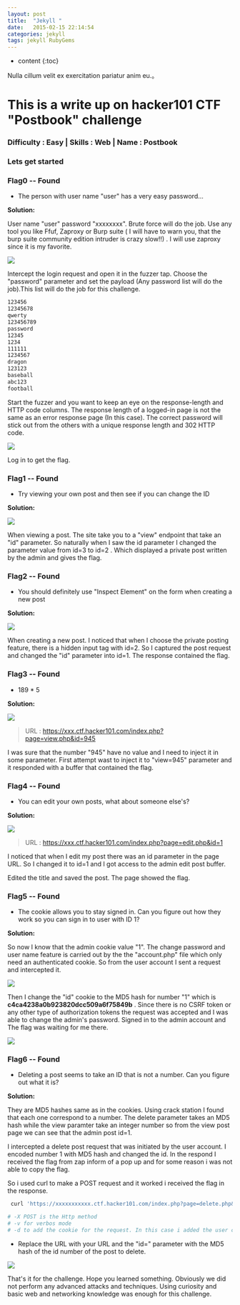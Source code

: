 ```yaml
---
layout: post
title:  "Jekyll "
date:   2015-02-15 22:14:54
categories: jekyll
tags: jekyll RubyGems
---
```


* content
{:toc}

Nulla cillum velit ex exercitation pariatur anim eu.。

# This is a write up on hacker101 CTF "Postbook" challenge

### Difficulty : Easy | Skills : Web | Name : Postbook



### Lets get started



### Flag0 --  Found

- The person with user name "user" has a very easy password...


**Solution:**

User name "user" password   "xxxxxxxx".  Brute force will do the job. Use any tool you like Ffuf, Zaproxy or Burp suite ( I will have to warn you, that  the burp suite community edition intruder is crazy slow!!) . I will use  zaproxy since it is my favorite.  

![](img/zaproxy.png)

Intercept the login request and open it in the fuzzer tap. Choose the "password" parameter and set the payload (Any password list will do the job).This list will do the job for this challenge.

```bash
123456
12345678
qwerty
123456789
password
12345
1234
111111
1234567
dragon
123123
baseball
abc123
football
```




Start the fuzzer and you want to keep an eye on the response-length and HTTP code columns. The response length of a logged-in page is not the same as an error response page (In this case). The  correct password will stick out from the others with a unique response length and 302 HTTP code. 

![](img/flag0.png)



Log in to get the flag.

### Flag1 -- Found

- Try viewing your own post and then see if you can change the ID


**Solution:**

![](img/flag1.png)



When viewing a post. The site take you to a "view" endpoint that take an  "id" parameter. So naturally when I saw the id parameter I changed the parameter value from id=3 to id=2 . Which displayed a private post written by the admin and gives the flag.

### Flag2 -- Found

- You should definitely use "Inspect Element" on the form when creating a new post


**Solution:**

![](img/flag2.png)

When creating a new post. I noticed that when I choose the private posting feature, there is a  hidden input tag  with id=2. So I captured the post request and changed the "id" parameter into id=1. The response contained the flag.



### Flag3 --  Found

- 189 * 5 


**Solution:**

![](img/flag3.png)



> URL : https://xxx.ctf.hacker101.com/index.php?page=view.php&id=945

I was sure that the number "945" have no value and I need to inject it in some parameter. First attempt wast to inject it to "view=945" parameter and it responded with a buffer that contained the flag.



### Flag4 -- Found

- You can edit your own posts, what about someone else's?


**Solution:**



![](img/flag4.png)

> URL : https://xxx.ctf.hacker101.com/index.php?page=edit.php&id=1

I noticed that when I edit my post  there was an id parameter  in the page URL. So I changed it to id=1 and I got access to the admin edit post buffer. 

Edited the title and  saved the post. The page showed the flag.




### Flag5 --  Found

- The cookie allows you to stay signed in. Can you figure out how they work so you can sign in to user with ID 1?


**Solution:**

So now I know that the admin cookie value "1". The change password and user name  feature is carried out by the  the "account.php" file which only need an authenticated cookie. So from the user account I sent a request and intercepted it.

![](img/flag5-1.png)



 Then I change the "id" cookie to the MD5 hash for number "1" which is   **c4ca4238a0b923820dcc509a6f75849b** . Since there is no CSRF token or any other type of authorization tokens the request was accepted and I was able to change the admin's password. Signed in to the admin account and The flag was waiting for me there.



![](img/flag5-2.png)




### Flag6 --  Found

- Deleting a post seems to take an ID that is not a number. Can you figure out what it is?


**Solution:**

They are MD5 hashes same as in the cookies. Using crack station I found that each one correspond to a number. The delete parameter takes an MD5 hash while the view paramter take an integer number so from the view post page  we can see that the admin post id=1.

 I intercepted a delete post request that was initiated by the user account.  I encoded number 1 with MD5 hash and changed the id. In the respond I received the flag from zap inform of a pop up and for some reason i was not able to copy the flag.

So i used curl to make a POST  request and it worked i received the flag in the response. 

```bash
 curl 'https://xxxxxxxxxxx.ctf.hacker101.com/index.php?page=delete.php&id=c81e728d9d4c2f636f067f89cc14862c' -v  -X POST -b 'id=c81e728d9d4c2f636f067f89cc14862c'

# -X POST is the Http method
# -v for verbos mode
# -d to add the cookie for the request. In this case i added the user cookie. it is important because  if the request had the admin cookie. then it would be a normal delete request.

```

- Replace the URL with your URL and the "id=" parameter with the MD5 hash of the id number of the post to delete.

![](img/flag6.png)


That's it for the challenge. Hope you learned something. Obviously we did not perform any advanced attacks and techniques.  Using curiosity and  basic web and networking knowledge was enough for this challenge. 

